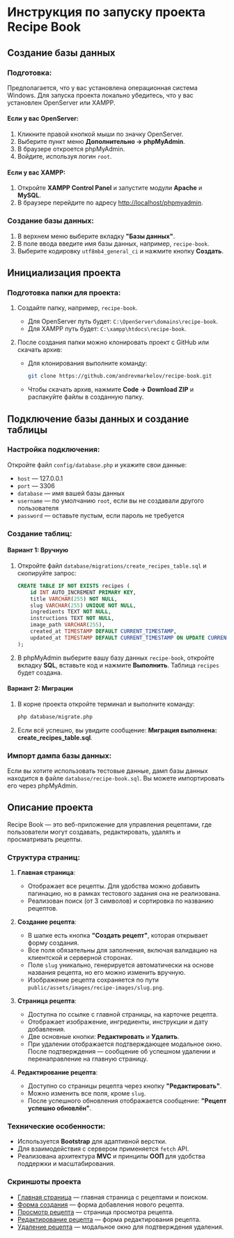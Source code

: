 
# Инструкция по запуску проекта Recipe Book

## Создание базы данных

### Подготовка:
Предполагается, что у вас установлена операционная система Windows. Для запуска проекта локально убедитесь, что у вас установлен OpenServer или XAMPP.

#### Если у вас OpenServer:
1. Кликните правой кнопкой мыши по значку OpenServer.
2. Выберите пункт меню **Дополнительно → phpMyAdmin**.
3. В браузере откроется phpMyAdmin.
4. Войдите, используя логин `root`.

#### Если у вас XAMPP:
1. Откройте **XAMPP Control Panel** и запустите модули **Apache** и **MySQL**.
2. В браузере перейдите по адресу [http://localhost/phpmyadmin](http://localhost/phpmyadmin).

### Создание базы данных:
1. В верхнем меню выберите вкладку **"Базы данных"**.
2. В поле ввода введите имя базы данных, например, `recipe-book`.
3. Выберите кодировку `utf8mb4_general_ci` и нажмите кнопку **Создать**.

## Инициализация проекта

### Подготовка папки для проекта:
1. Создайте папку, например, `recipe-book`.

   - Для OpenServer путь будет: `C:\OpenServer\domains\recipe-book`.
   - Для XAMPP путь будет: `C:\xampp\htdocs\recipe-book`.

2. После создания папки можно клонировать проект с GitHub или скачать архив:
   - Для клонирования выполните команду:
     ```bash
     git clone https://github.com/andrevmarkelov/recipe-book.git
     ```
   - Чтобы скачать архив, нажмите **Code → Download ZIP** и распакуйте файлы в созданную папку.

## Подключение базы данных и создание таблицы

### Настройка подключения:
Откройте файл `config/database.php` и укажите свои данные:
- `host` — 127.0.0.1
- `port` — 3306
- `database` — имя вашей базы данных
- `username` — по умолчанию `root`, если вы не создавали другого пользователя
- `password` — оставьте пустым, если пароль не требуется

### Создание таблиц:
#### Вариант 1: Вручную
1. Откройте файл `database/migrations/create_recipes_table.sql` и скопируйте запрос:
    ```sql
    CREATE TABLE IF NOT EXISTS recipes (
        id INT AUTO_INCREMENT PRIMARY KEY,
        title VARCHAR(255) NOT NULL,
        slug VARCHAR(255) UNIQUE NOT NULL,
        ingredients TEXT NOT NULL,
        instructions TEXT NOT NULL,
        image_path VARCHAR(255),
        created_at TIMESTAMP DEFAULT CURRENT_TIMESTAMP,
        updated_at TIMESTAMP DEFAULT CURRENT_TIMESTAMP ON UPDATE CURRENT_TIMESTAMP
    );
    ```
2. В phpMyAdmin выберите вашу базу данных `recipe-book`, откройте вкладку **SQL**, вставьте код и нажмите **Выполнить**. Таблица `recipes` будет создана.

#### Вариант 2: Миграции
1. В корне проекта откройте терминал и выполните команду:
    ```bash
    php database/migrate.php
    ```
2. Если всё успешно, вы увидите сообщение: **Миграция выполнена: create_recipes_table.sql**.

### Импорт дампа базы данных:
Если вы хотите использовать тестовые данные, дамп базы данных находится в файле `database/recipe-book.sql`. Вы можете импортировать его через phpMyAdmin.

## Описание проекта

Recipe Book — это веб-приложение для управления рецептами, где пользователи могут создавать, редактировать, удалять и просматривать рецепты.

### Структура страниц:
1. **Главная страница**:
   - Отображает все рецепты. Для удобства можно добавить пагинацию, но в рамках тестового задания она не реализована.
   - Реализован поиск (от 3 символов) и сортировка по названию рецептов.

2. **Создание рецепта**:
   - В шапке есть кнопка **"Создать рецепт"**, которая открывает форму создания.
   - Все поля обязательны для заполнения, включая валидацию на клиентской и серверной сторонах.
   - Поле `slug` уникально, генерируется автоматически на основе названия рецепта, но его можно изменить вручную.
   - Изображение рецепта сохраняется по пути `public/assets/images/recipe-images/slug.png`.

3. **Страница рецепта**:
   - Доступна по ссылке с главной страницы, на карточке рецепта.
   - Отображает изображение, ингредиенты, инструкции и дату добавления.
   - Две основные кнопки: **Редактировать** и **Удалить**.
   - При удалении отображается подтверждающее модальное окно. После подтверждения — сообщение об успешном удалении и перенаправление на главную страницу.

4. **Редактирование рецепта**:
   - Доступно со страницы рецепта через кнопку **"Редактировать"**.
   - Можно изменить все поля, кроме `slug`.
   - После успешного обновления отображается сообщение: **"Рецепт успешно обновлён"**.

### Технические особенности:
- Используется **Bootstrap** для адаптивной верстки.
- Для взаимодействия с сервером применяется `fetch` API.
- Реализована архитектура **MVC** и принципы **ООП** для удобства поддержки и масштабирования.

### Скриншоты проекта
- [Главная страница](https://i.imgur.com/qfl0Tww.png) — главная страница с рецептами и поиском.
- [Форма создания](https://i.imgur.com/JjiTtpK.png) — форма добавления нового рецепта.
- [Просмотр рецепта](https://i.imgur.com/qwoYXdC.png) — страница просмотра рецепта.
- [Редактирование рецепта](https://i.imgur.com/T7ydRpz.png) — форма редактирования рецепта.
- [Удаление рецепта](https://i.imgur.com/rERKT4J.png) — модальное окно для подтверждения удаления.
